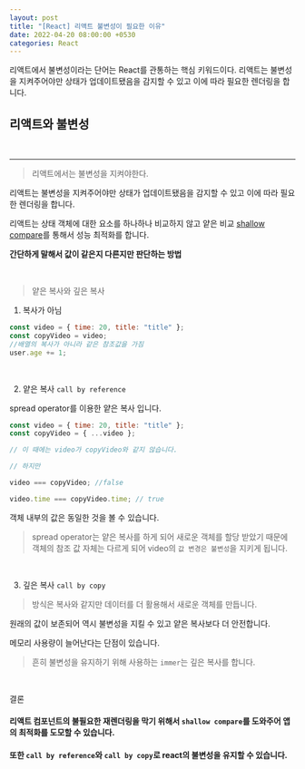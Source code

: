 ```yaml
---
layout: post
title: "[React] 리액트 불변성이 필요한 이유"
date: 2022-04-20 08:00:00 +0530
categories: React
---
```


리액트에서 불변성이라는 단어는 React를 관통하는 핵심 키워드이다.
리액트는 불변성을 지켜주어야만 상태가 업데이트됐음을 감지할 수 있고 이에 따라 필요한 렌더링을 합니다.

## 리액트와 불변성

<br>
<hr>

> 리액트에서는 불변성을 지켜야한다.

리액트는 불변성을 지켜주어야만 상태가 업데이트됐음을 감지할 수 있고 이에 따라 필요한 렌더링을 합니다.

리액트는 상태 객체에 대한 요소를 하나하나 비교하지 않고 얕은 비교 [shallow compare](https://ideveloper2.tistory.com/159)를 통해서 성능 최적화를 합니다.

**간단하게 말해서 값이 같은지 다른지만 판단하는 방법**

<br>

> 얕은 복사와 깊은 복사

1. 복사가 아님

```javascript
const video = { time: 20, title: "title" };
const copyVideo = video;
//배열의 복사가 아니라 같은 참조값을 가짐
user.age += 1;
```

<br>

2. 얕은 복사 `call by reference`

spread operator를 이용한 얕은 복사 입니다.

```javascript
const video = { time: 20, title: "title" };
const copyVideo = { ...video };

// 이 때에는 video가 copyVideo와 같지 않습니다.

// 하지만

video === copyVideo; //false

video.time === copyVideo.time; // true
```

객체 내부의 값은 동일한 것을 볼 수 있습니다.

> spread operator는 얕은 복사를 하게 되어 새로운 객체를 할당 받았기 때문에 객체의 참조 값 자체는 다르게 되어 video의 `값 변경은 불변성`을 지키게 됩니다.

<br>

3. 깊은 복사 `call by copy`

> 방식은 복사와 같지만 데이터를 더 활용해서 새로운 객체를 만듭니다.

원래의 값이 보존되어 역시 불변성을 지킬 수 있고 얕은 복사보다 더 안전합니다.

메모리 사용량이 늘어난다는 단점이 있습니다.

> 흔히 불변성을 유지하기 위해 사용하는 `immer`는 깊은 복사를 합니다.

<br>

결론

#### 리액트 컴포넌트의 불필요한 재렌더링을 막기 위해서 `shallow compare`를 도와주어 앱의 최적화를 도모할 수 있습니다.

#### 또한 `call by reference`와 `call by copy`로 react의 불변성을 유지할 수 있습니다.
